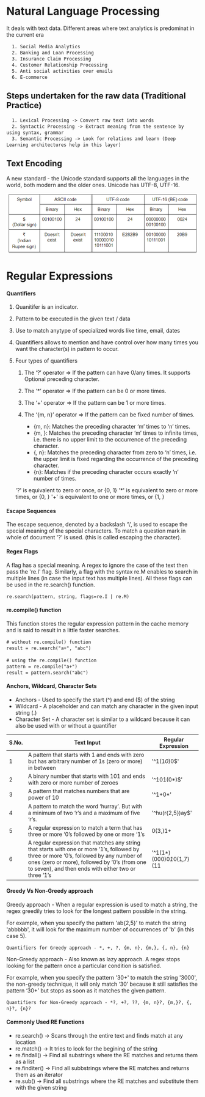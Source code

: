 # Natural Language Processing 

It deals with text data. Different areas where text analytics is predominat in the current era
  
      1. Social Media Analytics
      2. Banking and Loan Processing
      3. Insurance Claim Processing
      4. Customer Relationship Processing
      5. Anti social activities over emails 
      6. E-commerce

  ## Steps undertaken for the raw data (Traditional Practice)

      1. Lexical Processing -> Convert raw text into words
      2. Syntactic Processing -> Extract meaning from the sentence by using syntax, grammar
      3. Semantic Processing -> Look for relations and learn (Deep Learning architectures help in this layer)

  ## Text Encoding
    
 A new standard - the Unicode standard supports all the languages in the world, both modern and the older ones.
Unicode has UTF-8, UTF-16. 

![Encoding](https://github.com/sarathchandrikak/Machine-Learning/blob/main/NLP/encoding.png)

# Regular Expressions 
  
#### Quantifiers

1. Quanitifer is an indicator.
2. Pattern to be executed in the given text / data
3. Use to match anytype of specialized words like time, email, dates
4. Quantifiers allows to mention and have control over how many times you want the character(s) in pattern to occur.
5. Four types of quantifiers
   
   1. The ‘?’ operator  =>  If the pattern can have 0/any times. It supports Optional preceding character. 
   
   2. The ‘*’ operator  =>  If the pattern can be 0 or more times.
       
   3. The ‘+’ operator  =>  If the pattern can be 1 or more times.
       
   4. The ‘{m, n}’ operator  => If the pattern can be fixed number of times.

       - {m, n}: Matches the preceding character ‘m’ times to ‘n’ times.
       - {m, }: Matches the preceding character ‘m’ times to infinite times, i.e. there is no upper limit to the occurrence of the preceding character.
       - {, n}: Matches the preceding character from zero to ‘n’ times, i.e. the upper limit is fixed regarding the occurrence of the preceding character.
       - {n}: Matches if the preceding character occurs exactly ‘n’ number of times.

    '?' is equivalent to zero or once, or {0, 1}
    '*' is equivalent to zero or more times, or {0, }
    '+' is equivalent to one or more times, or {1, }


#### Escape Sequences

The escape sequence, denoted by a backslash ‘\’, is used to escape the special meaning of the special characters. To match a question mark in whole of document '\?' is used. (this is called escaping the character).

#### Regex Flags 

A flag has a special meaning. A regex to ignore the case of the text then pass the 're.I' flag. Similarly, a flag with the syntax re.M enables to search in multiple lines (in case the input text has multiple lines). All these flags can be used in the re.search() function. 

    re.search(pattern, string, flags=re.I | re.M)

#### re.compile() function 

This function stores the regular expression pattern in the cache memory and is said to result in a little faster searches.

    # without re.compile() function
    result = re.search("a+", "abc")

    # using the re.compile() function
    pattern = re.compile("a+")
    result = pattern.search("abc")

#### Anchors, Wildcard, Character Sets

* Anchors  - Used to specify the start (^) and end ($) of the string
* Wildcard - A placeholder and can match any character in the given input string (.)
* Character Set - A character set is similar to a wildcard because it can also be used with or without a quantifier

| S.No. | Text Input | Regular Expression | 
|---|---|---|
| 1 | A pattern that starts with 1 and ends with zero but has arbitrary number of 1s (zero or more) in between |  '^1(1*0*)0$'  | 
| 2 | A binary number that starts with 101 and ends with zero or more number of zeroes | '^101(0*)$' |
| 3 | A pattern that matches numbers that are power of 10 |'^1+0*'|
| 4 | A pattern to match the word ‘hurray’. But with a minimum of two ‘r’s and a maximum of five ‘r’s. | '^hu(r{2,5})ay$' |
| 5 | A regular expression to match a term that has three or more ‘0’s followed by one or more ‘1’s| 0{3,}1+ |
| 6 | A regular expression that matches any string that starts with one or more ‘1’s, followed by three or more ‘0’s, followed by any number of ones (zero or more), followed by ‘0’s (from one to seven), and then ends with either two or three ‘1’s | '^1(1*)(000)0*1*0{1,7}(11|111)$' |


#### Greedy Vs Non-Greedy approach

Greedy approach - When a regular expression is used to match a string, the regex greedily tries to look for the longest pattern possible in the string. 

For example, when you specify the pattern 'ab{2,5}' to match the string 'abbbbb', it will look for the maximum number of occurrences of 'b' (in this case 5).

    Quantifiers for Greedy approach - *, +, ?, {m, n}, {m,}, {, n}, {n}

Non-Greedy approach - Also known as lazy approach. A regex stops looking for the pattern once a particular condition is satisfied. 

For example, when you specify the pattern '30+' to match the string '3000', the non-greedy technique, it will only match ‘30’ because it still satisfies the pattern ‘30+’ but stops as soon as it matches the given pattern.

    Quantifiers for Non-Greedy approach - *?, +?, ??, {m, n}?, {m,}?, {, n}?, {n}?

#### Commonly Used RE Functions 

* re.search() -> Scans through the entire text and finds match at any location
* re.match() -> It tries to look for the begining of the string
* re.findall() -> Find all substrings where the RE matches and returns them as a list
* re.finditer() -> Find all subbstrings where the RE matches and returns them as an iterator
* re.sub() -> Find all substrings where the RE matches and substitute them with the given string
